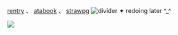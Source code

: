 [rentry](https://rentry.co/ksngnene) 、 [atabook](https://ksnginene.atabook.org/) 、 [strawpg](https://ksnginene.straw.page/)
![divider](https://files.catbox.moe/m1x958.jpg)
✦ redoing later ^_^

![](https://komarev.com/ghpvc/?username=ksnginene&color=629e21&label=..++໒꒰〃´+꒳+`〃꒱১+﹒&abbreviated=true)
